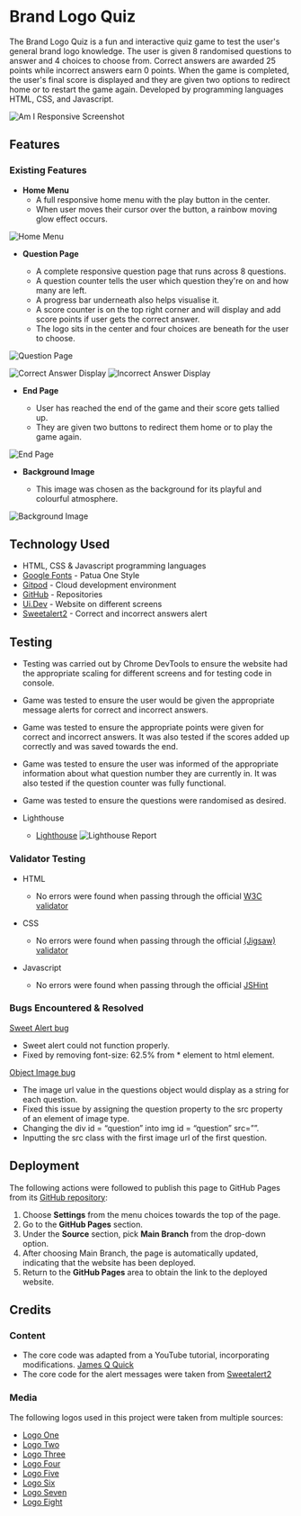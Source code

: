 # Brand Logo Quiz

The Brand Logo Quiz is a fun and interactive quiz game to test the user's general brand logo knowledge. The user is given 8 randomised questions to answer and 4 choices to choose from. Correct answers are awarded 25 points while incorrect answers earn 0 points. When the game is completed, the user's final score is displayed and they are given two options to redirect home or to restart the game again. Developed by programming languages HTML, CSS, and Javascript.

![Am I Responsive Screenshot](/assets/images/screenshots/name-that-brand-logo-responsive.png)
## Features 

### Existing Features

- __Home Menu__
  - A full responsive home menu with the play button in the center. 
  - When user moves their cursor over the button, a rainbow moving glow effect occurs.

![Home Menu](assets/images/screenshots/home-menu.png)

- __Question Page__

  - A complete responsive question page that runs across 8 questions.
  - A question counter tells the user which question they're on and how many are left.
  - A progress bar underneath also helps visualise it.
  - A score counter is on the top right corner and will display and add score points if user gets the correct answer.
  - The logo sits in the center and four choices are beneath for the user to choose.

![Question Page](/assets/images/screenshots/question-page.png)

![Correct Answer Display](assets/images/screenshots/correct-answer-display.png)
![Incorrect Answer Display](assets/images/screenshots/incorrect-answer-display.png)

- __End Page__

  - User has reached the end of the game and their score gets tallied up.
  - They are given two buttons to redirect them home or to play the game again.

![End Page](assets/images/screenshots/end-page.png)

- __Background Image__

  - This image was chosen as the background for its playful and colourful atmosphere.

![Background Image](assets/images/brand-logo-background.jpg)

## Technology Used

* HTML, CSS & Javascript programming languages
* [Google Fonts](https://fonts.google.com/) - Patua One Style
* [Gitpod](https://www.gitpod.io/) - Cloud development environment
* [GitHub](https://github.com/) - Repositories
* [Ui.Dev](https://ui.dev/amiresponsive) - Website on different screens
* [Sweetalert2](https://sweetalert2.github.io/) - Correct and incorrect answers alert

## Testing 

  - Testing was carried out by Chrome DevTools to ensure the website had the appropriate scaling for different screens and for testing code in console.
  - Game was tested to ensure the user would be given the appropriate message alerts for correct and incorrect answers.
  - Game was tested to ensure the appropriate points were given for correct and incorrect answers. It was also tested if the scores added up correctly and was saved towards the end.
  - Game was tested to ensure the user was informed of the appropriate information about what question number they are currently in. It was also tested if the question counter was fully functional.
  - Game was tested to ensure the questions were randomised as desired.

  - Lighthouse
    - [Lighthouse](https://chrome.google.com/webstore/detail/lighthouse/blipmdconlkpinefehnmjammfjpmpbjk?hl=en)
    ![Lighthouse Report](assets/images/screenshots/lighthouse-result.png)

### Validator Testing 

- HTML
  - No errors were found when passing through the official [W3C validator](https://validator.w3.org/)

- CSS
  - No errors were found when passing through the official [(Jigsaw) validator](https://jigsaw.w3.org/css-validator/)

- Javascript
  - No errors were found when passing through the official [JSHint](https://jshint.com/)

### Bugs Encountered & Resolved

[Sweet Alert bug](assets/images/screenshots/font-size-bug.png)
  - Sweet alert could not function properly.
  - Fixed by removing font-size: 62.5% from * element to html element.

[Object Image bug](assets/images/screenshots/image-bug.png)
  - The image url value in the questions object would display as a string for each question.
  - Fixed this issue by assigning the question property to the src property of an element of image type.
  - Changing the div id = “question” into img id = “question” src=””.
  - Inputting the src class with the first image url of the first question.

## Deployment

The following actions were followed to publish this page to GitHub Pages from its [GitHub repository](https://github.com/IanaLois/Brand-Logo-Quiz):

1. Choose **Settings** from the menu choices towards the top of the page.
2. Go to the **GitHub Pages** section.
3. Under the **Source** section, pick **Main Branch** from the drop-down option.
4. After choosing Main Branch, the page is automatically updated, indicating that the website has been deployed.
5. Return to the **GitHub Pages** area to obtain the link to the deployed website.

## Credits 

### Content 

  - The core code was adapted from a YouTube tutorial, incorporating modifications. [James Q Quick](https://www.youtube.com/watch?v=rFWbAj40JrQ&list=PLB6wlEeCDJ5Yyh6P2N6Q_9JijB6v4UejF&index=1)
  - The core code for the alert messages were taken from [Sweetalert2](https://sweetalert2.github.io/)

### Media

The following logos used in this project were taken from multiple sources:

  - [Logo One](https://media.graphassets.com/PdRpmfEjRWyXsmF3Z4Ex)
  - [Logo Two](https://www.logolynx.com/images/logolynx/18/18e88c1fad4e38a5abd0e2945b793a13.jpeg)
  - [Logo Three](https://logodix.com/logo/10086.png)
  - [Logo Four](https://media.designrush.com/inspiration_images/288867/conversions/PS2_9661432b7934-mobile.jpg)
  - [Logo Five](https://1000logos.net/wp-content/uploads/2019/04/Jollibee-Logo-1996.jpg)
  - [Logo Six](https://logowik.com/content/uploads/images/t_discord-new-black4590.jpg)
  - [Logo Seven](https://quizbash.com/assets/img/games/logo-vansv-r.jpg)
  - [Logo Eight](https://1000logos.net/wp-content/uploads/2017/08/Color-Dunkin-Donuts-Logo.jpg)